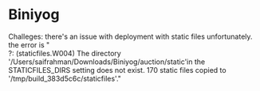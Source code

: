 # Biniyog
Challeges: 
there's an issue with deployment with static files unfortunately. the error is "  
?: (staticfiles.W004) The directory '/Users/saifrahman/Downloads/Biniyog/auction/static'in the STATICFILES_DIRS setting does not exist.
170 static files copied to '/tmp/build_383d5c6c/staticfiles'."
